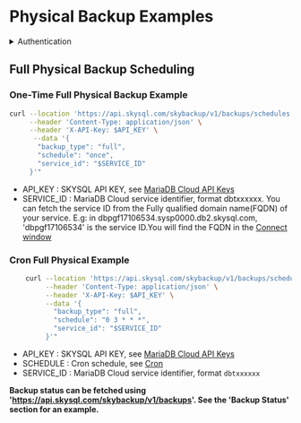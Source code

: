 # Physical Backup Examples

<details>

<summary>Authentication</summary>

**Go to the MariaDB Cloud** [**API Key management page**](https://app.skysql.com/user-profile/api-keys) **and generate an API keyExport the value from the token field to an environment variable $API\_KEYexport API\_KEY='... key data ...'Use it on subsequent request, e.g: \`\`\`bash curl --request GET 'https://api.skysql.com/skybackup/v1/backups/schedules' --header "X-API-Key: ${API\_KEY}" \`\`\`**

</details>

## Full Physical Backup Scheduling

### **One-Time Full Physical Backup Example**

```bash
curl --location 'https://api.skysql.com/skybackup/v1/backups/schedules' \
     --header 'Content-Type: application/json' \
     --header 'X-API-Key: $API_KEY' \
      --data '{
       "backup_type": "full",
       "schedule": "once",
       "service_id": "$SERVICE_ID"
     }'"

```

* API\_KEY : SKYSQL API KEY, see [MariaDB Cloud API Keys](https://app.skysql.com/user-profile/api-keys/)
* SERVICE\_ID : MariaDB Cloud service identifier, format dbtxxxxxx. You can fetch the service ID from the Fully qualified domain name(FQDN) of your service. E.g: in dbpgf17106534.sysp0000.db2.skysql.com, 'dbpgf17106534' is the service ID.You will find the FQDN in the [Connect window](https://app.skysql.com/dashboard)

### **Cron Full Physical Example**

```bash
    curl --location 'https://api.skysql.com/skybackup/v1/backups/schedules' \
         --header 'Content-Type: application/json' \
         --header 'X-API-Key: $API_KEY' \
         --data '{
           "backup_type": "full",
           "schedule": "0 3 * * *",
           "service_id": "$SERVICE_ID"
         }'"
```

* API\_KEY : SKYSQL API KEY, see [MariaDB Cloud API Keys](https://app.skysql.com/user-profile/api-keys/)
* SCHEDULE : Cron schedule, see [Cron](https://en.wikipedia.org/wiki/Cron)
* SERVICE\_ID : MariaDB Cloud service identifier, format `dbtxxxxxx`

**Backup status can be fetched using 'https://api.skysql.com/skybackup/v1/backups'. See the 'Backup Status' section for an example.**
